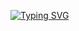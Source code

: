 [![Typing SVG](https://readme-typing-svg.herokuapp.com?color=%2336BCF7&lines=Hello,+I'm+starting+as+a+programmer)](https://git.io/typing-svg)
<img src="https://komarev.com/ghpvc/?username=your-github-username&style=flat-square&color=blue" alt=""/>
